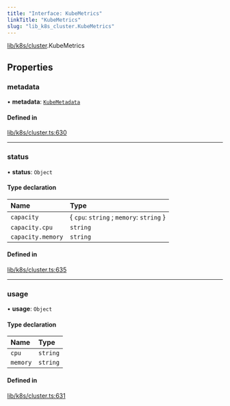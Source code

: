 ```yaml
---
title: "Interface: KubeMetrics"
linkTitle: "KubeMetrics"
slug: "lib_k8s_cluster.KubeMetrics"
---
```


[lib/k8s/cluster](../modules/lib_k8s_cluster.md).KubeMetrics

## Properties

### metadata

• **metadata**: [`KubeMetadata`](lib_k8s_cluster.KubeMetadata.md)

#### Defined in

[lib/k8s/cluster.ts:630](https://github.com/headlamp-k8s/headlamp/blob/1093c364/frontend/src/lib/k8s/cluster.ts#L630)

___

### status

• **status**: `Object`

#### Type declaration

| Name | Type |
| :------ | :------ |
| `capacity` | { `cpu`: `string` ; `memory`: `string`  } |
| `capacity.cpu` | `string` |
| `capacity.memory` | `string` |

#### Defined in

[lib/k8s/cluster.ts:635](https://github.com/headlamp-k8s/headlamp/blob/1093c364/frontend/src/lib/k8s/cluster.ts#L635)

___

### usage

• **usage**: `Object`

#### Type declaration

| Name | Type |
| :------ | :------ |
| `cpu` | `string` |
| `memory` | `string` |

#### Defined in

[lib/k8s/cluster.ts:631](https://github.com/headlamp-k8s/headlamp/blob/1093c364/frontend/src/lib/k8s/cluster.ts#L631)
